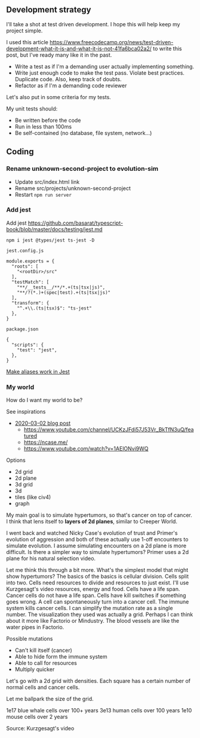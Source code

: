 
## Development strategy
I'll take a shot at test driven development. I hope this will help keep my project simple.

I used this article https://www.freecodecamp.org/news/test-driven-development-what-it-is-and-what-it-is-not-41fa6bca02a2/ to write this post, but I've ready many like it in the past.

* Write a test as if I'm a demanding user actually implementing something.
* Write just enough code to make the test pass. Violate best practices. Duplicate code. Also, keep track of doubts.
* Refactor as if I'm a demanding code reviewer

Let's also put in some criteria for my tests.

My unit tests should:
* Be written before the code
* Run in less than 100ms
* Be self-contained (no database, file system, network...)

## Coding

### Rename unknown-second-project to evolution-sim

* Update src/index.html link
* Rename src/projects/unknown-second-project
* Restart `npm run server`

### Add jest

Add jest https://github.com/basarat/typescript-book/blob/master/docs/testing/jest.md
```
npm i jest @types/jest ts-jest -D

jest.config.js

module.exports = {
  "roots": [
    "<rootDir>/src"
  ],
  "testMatch": [
    "**/__tests__/**/*.+(ts|tsx|js)",
    "**/?(*.)+(spec|test).+(ts|tsx|js)"
  ],
  "transform": {
    "^.+\\.(ts|tsx)$": "ts-jest"
  },
}

package.json

{
  "scripts": {
    "test": "jest",
  },
}
```

[Make aliases work in Jest](2020-02-23.html)

### My world

How do I want my world to be?

See inspirations
* [2020-03-02 blog post](2020-03-02.html)
    * https://www.youtube.com/channel/UCKzJFdi57J53Vr_BkTfN3uQ/featured
    * https://ncase.me/
    * https://www.youtube.com/watch?v=1AElONvi9WQ

Options
* 2d grid
* 2d plane
* 3d grid
* 3d
* tiles (like civ4)
* graph

My main goal is to simulate hypertumors, so that's cancer on top of cancer. I think that lens itself to **layers of 2d planes**, similar to Creeper World.

I went back and watched Nicky Case's evolution of trust and Primer's evolution of aggression and both of these actually use 1-off encounters to simulate evolution. I assume simulating encounters on a 2d plane is more difficult. Is there a simpler way to simulate hypertumors? Primer uses a 2d plane for his natural selection video.

Let me think this through a bit more. What's the simplest model that might show hypertumors? The basics of the basics is cellular division. Cells split into two. Cells need resources to divide and resources to just exist. I'll use Kurzgesagt's video resources, energy and food. Cells have a life span. Cancer cells do not have a life span. Cells have kill switches if something goes wrong. A cell can spontaneously turn into a cancer cell. The immune system kills cancer cells. I can simplify the mutation rate as a single number. The visualization they used was actually a grid. Perhaps I can think about it more like Factorio or Mindustry. The blood vessels are like the water pipes in Factorio.

Possible mutations
* Can't kill itself (cancer)
* Able to hide form the immune system
* Able to call for resources
* Multiply quicker

Let's go with a 2d grid with densities. Each square has a certain number of normal cells and cancer cells.


Let me ballpark the size of the grid.

1e17 blue whale cells over 100+ years
3e13 human cells over 100 years
1e10 mouse cells over 2 years

Source: Kurzgesagt's video

